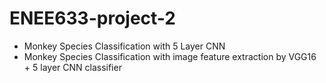 # ENEE633-project-2

* Monkey Species Classification with 5 Layer CNN
* Monkey Species Classification with image feature extraction by VGG16 + 5 layer CNN classifier
